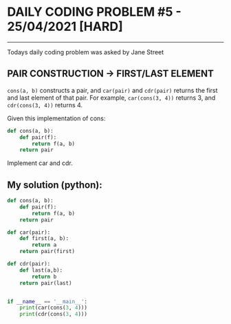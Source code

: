 # DAILY CODING PROBLEM #5 - 25/04/2021 [HARD]
* * *
Todays daily coding problem was asked by Jane Street

## PAIR CONSTRUCTION -> FIRST/LAST ELEMENT

`cons(a, b)` constructs a pair, and `car(pair)` and `cdr(pair)` returns the first and last element of that pair. For example, `car(cons(3, 4))` returns 3, and `cdr(cons(3, 4))` returns 4.

Given this implementation of cons:
```python
def cons(a, b):
    def pair(f):
        return f(a, b)
    return pair
```
Implement car and cdr.

## My solution (python):


```python
def cons(a, b):
    def pair(f):
        return f(a, b)
    return pair

def car(pair):
	def first(a, b):
		return a
	return pair(first)

def cdr(pair):
	def last(a,b):
		return b
	return pair(last)


if __name__ == '__main__':
	print(car(cons(3, 4)))
	print(cdr(cons(3, 4)))
```
